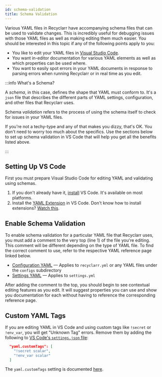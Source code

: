 ```yaml
---
id: schema-validation
title: Schema Validation
---
```


Various YAML files in Recyclarr have accompanying schema files that can be used to validate changes.
This is incredibly useful for debugging issues with those YAML files as well as making editing them
much easier. You should be interested in this topic if any of the following points apply to you:

- You like to edit your YAML files in [Visual Studio Code](https://code.visualstudio.com/).
- You want in-editor documentation for various YAML elements as well as which properties can be used
  where.
- You want to easily spot errors in your YAML documents in response to parsing errors when running
  Recyclarr or in real time as you edit.

:::info What's a Schema?

A *schema*, in this case, defines the shape that YAML must conform to. It's a `json` file that
describes the different parts of YAML settings, configuration, and other files that Recyclarr uses.

Schema *validation* refers to the process of using the schema itself to check for issues in your
YAML files.

If you're not a techy-type and any of that makes you dizzy, that's OK. You don't need to worry too
much about the specifics. Use the sections below to set up schema validation in VS Code that will
help you get all the benefits listed above.

:::

## Setting Up VS Code

First you must prepare Visual Studio Code for editing YAML and validating using schemas.

1. If you don't already have it, [install][vs-code-setup] VS Code. It's available on most platforms.
1. Install the [YAML Extension][yaml] in VS Code. Don't know how to install extensions? [Watch
   this][vs-code-ext-inst].

## Enable Schema Validation

To enable schema validation for a particular YAML file that Recyclarr uses, you must add a comment
to the very top (line 1) of the file you're editing. This comment will be different depending on the
type of YAML file. To find the correct comment to use, refer to the respective YAML reference page
linked below.

- [Configuration YAML] &mdash; Applies to `recyclarr.yml` or any YAML files under the `configs`
  subdirectory
- [Settings YAML] &mdash; Applies to `settings.yml`

After adding the comment to the top, you should begin to see contextual editing features as you
edit. It will suggest properties you can use and show you documentation for each without having to
reference the corresponding reference page.

## Custom YAML Tags

If you are editing YAML in VS Code and using custom tags like `!secret` or `!env_var`, you will get
"Unknown Tag" errors. Remove them by adding the following to [VS Code's `settings.json`
file][vs-code-settings]:

```json
  "yaml.customTags": [
    "!secret scalar",
    "!env_var scalar"
  ]
```

The `yaml.customTags` setting is documented [here][custom-tags].

[vs-code-settings]: https://code.visualstudio.com/docs/getstarted/settings
[vs-code-setup]: https://code.visualstudio.com/docs/setup/setup-overview
[vs-code-ext-inst]: https://code.visualstudio.com/learn/get-started/extensions
[yaml]: https://marketplace.visualstudio.com/items?itemName=redhat.vscode-yaml
[Configuration YAML]: /yaml/config-yml-reference.md#schema
[Settings YAML]: /yaml/settings-reference.md#schema
[custom-tags]: https://github.com/redhat-developer/vscode-yaml#extension-settings
